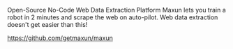 Open-Source No-Code Web Data Extraction Platform
Maxun lets you train a robot in 2 minutes and scrape the web on auto-pilot. Web data extraction doesn't get easier than this!

https://github.com/getmaxun/maxun